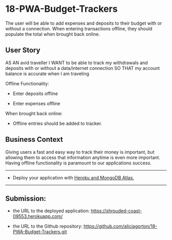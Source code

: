 # 18-PWA-Budget-Trackers

The user will be able to add expenses and deposits to their budget with or without a connection. When entering transactions offline, they should populate the total when brought back online.

## User Story

AS AN avid traveller
I WANT to be able to track my withdrawals and deposits with or without a data/internet connection
SO THAT my account balance is accurate when I am traveling

Offline Functionality:

  * Enter deposits offline

  * Enter expenses offline

When brought back online:

  * Offline entries should be added to tracker.

## Business Context

Giving users a fast and easy way to track their money is important, but allowing them to access that information anytime is even more important. Having offline functionality is paramount to our applications success.
- - -
* Deploy your application with [Heroku and MongoDB Atlas.](../04-Important/MongoAtlas-Deploy.md)
- - -
## Submission:
* the URL to the deployed application: https://shrouded-coast-09553.herokuapp.com/

* the URL to the Github repository: https://github.com/aliciagorton/18-PWA-Budget-Trackers.git






